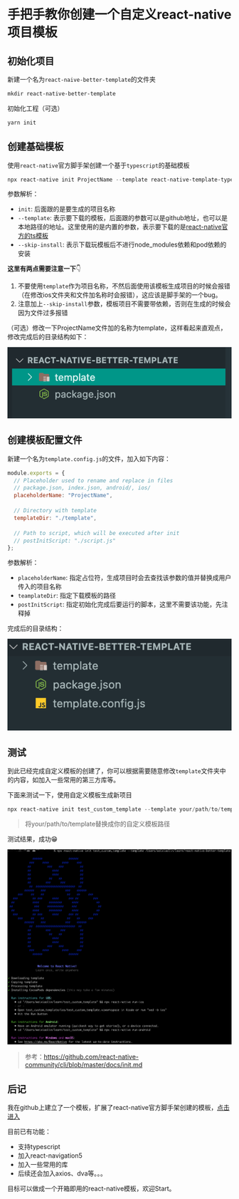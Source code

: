 # 手把手教你创建一个自定义react-native项目模板



## 初始化项目

新建一个名为`react-naive-better-template`的文件夹

```powershell
mkdir react-native-better-template
```

初始化工程（可选）

```powershell
yarn init
```



## 创建基础模板

使用`react-native`官方脚手架创建一个基于`typescript`的基础模板

~~~powershell
npx react-native init ProjectName --template react-native-template-typescript --skip-install
~~~

参数解析：

- `init`: 后面跟的是要生成的项目名称
- `--template`: 表示要下载的模板，后面跟的参数可以是github地址，也可以是本地路径的地址。这里使用的是内置的参数，表示要下载的是[react-native官方的ts模板](https://github.com/react-native-community/react-native-template-typescript/blob/master/template.config.js)
- `--skip-install`: 表示下载玩模板后不进行node_modules依赖和pod依赖的安装



**这里有两点需要注意一下**:point_down:

1. 不要使用`template`作为项目名称，不然后面使用该模板生成项目的时候会报错（在修改ios文件夹和文件加名称时会报错），这应该是脚手架的一个bug。
2. 注意加上`--skip-install`参数，模板项目不需要带依赖，否则在生成的时候会因为文件过多报错



（可选）修改一下ProjectName文件加的名称为template，这样看起来直观点，修改完成后的目录结构如下：

![目录结构](./images/directory.png)



## 创建模板配置文件

新建一个名为`template.config.js`的文件，加入如下内容：

```js
module.exports = {
  // Placeholder used to rename and replace in files
  // package.json, index.json, android/, ios/
  placeholderName: "ProjectName",

  // Directory with template
  templateDir: "./template",

  // Path to script, which will be executed after init
  // postInitScript: "./script.js"
};
```

参数解析：

- `placeholderName`:  指定占位符，生成项目时会去查找该参数的值并替换成用户传入的项目名称
- `teamplateDir`: 指定下载模板的路径
- `postInitScript`: 指定初始化完成后要运行的脚本，这里不需要该功能，先注释掉



完成后的目录结构：

![目录结构](./images/directory1.png)



## 测试

到此已经完成自定义模板的创建了，你可以根据需要随意修改`template`文件夹中的内容，如加入一些常用的第三方库等。



下面来测试一下，使用自定义模板生成新项目

```powershell
npx react-native init test_custom_template --template your/path/to/template
```

> 将your/path/to/template替换成你的自定义模板路径



测试结果，成功:grin:

![测试图片](./images/result.png)



> 参考：https://github.com/react-native-community/cli/blob/master/docs/init.md



## 后记

我在github上建立了一个模板，扩展了react-native官方脚手架创建的模板，[点击进入](https://github.com/wcly/react-native-better-template)

目前已有功能：

- 支持typescript
- 加入react-navigation5
- 加入一些常用的库
- 后续还会加入axios、dva等。。。

目标可以做成一个开箱即用的react-native模板，欢迎Start。